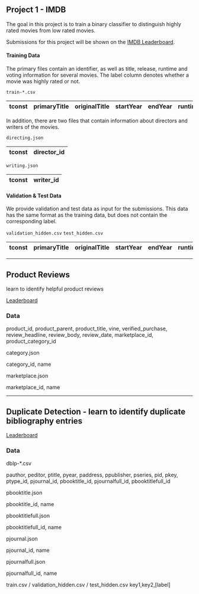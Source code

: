
## Project 1 - IMDB 

The goal in this project is to train a binary classifier to distinguish highly rated movies from low rated movies.

Submissions for this project will be shown on the [IMDB Leaderboard](http://big-data-competitions.westeurope.cloudapp.azure.com:8080/imdb).


#### Training Data

The primary files contain an identifier, as well as title, release, runtime and voting information for several movies. The label column denotes whether a movie was highly rated or not.

`train-*.csv`

| tconst  |  primaryTitle | originalTitle | startYear | endYear | runtimeMinutes | numVotes | label |
|---|---|---|---|---|---|---|---|

In addition, there are two files that contain information about directors and writers of the movies.

`directing.json`


| tconst  |  director_id |
|---|---|


`writing.json`

| tconst  |  writer_id |
|---|---|

#### Validation & Test Data

We provide validation and test data as input for the submissions. This data has the same format as the training data, but does not contain the corresponding label.

`validation_hidden.csv` `test_hidden.csv`

| tconst  |  primaryTitle | originalTitle | startYear | endYear | runtimeMinutes | numVotes | 
|---|---|---|---|---|---|---|


----

## Product Reviews 

learn to identify helpful product reviews

[Leaderboard](http://big-data-competitions.westeurope.cloudapp.azure.com:8080/reviews)

### Data

product_id, product_parent, product_title, vine, verified_purchase, review_headline, review_body, review_date, marketplace_id, product_category_id


category.json

category_id, name


marketplace.json

marketplace_id, name

---

## Duplicate Detection - learn to identify duplicate bibliography entries

[Leaderboard](http://big-data-competitions.westeurope.cloudapp.azure.com:8080/dblp)

### Data

dblp-*.csv

pauthor, peditor, ptitle, pyear, paddress, ppublisher, pseries, pid, pkey, ptype_id, pjournal_id, pbooktitle_id, pjournalfull_id, pbooktitlefull_id

pbooktitle.json

pbooktitle_id, name

pbooktitlefull.json

pbooktitlefull_id, name


pjournal.json

pjournal_id, name


pjournalfull.json

pjournalfull_id, name


train.csv / validation_hidden.csv / test_hidden.csv
key1,key2,[label]
